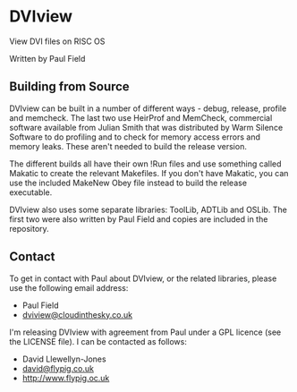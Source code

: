 # DVIview

View DVI files on RISC OS

Written by Paul Field

## Building from Source

DVIview can be built in a number of different ways - debug, release, profile and memcheck. The last two use HeirProf and MemCheck, commercial software available from Julian Smith that was distributed by Warm Silence Software to do profiling and to check for memory access errors and memory leaks. These aren't needed to build the release version.

The different builds all have their own !Run files and use something called Makatic to create the relevant Makefiles. If you don't have Makatic, you can use the included MakeNew Obey file instead to build the release executable.

DVIview also uses some separate libraries: ToolLib, ADTLib and OSLib. The first two were also written by Paul Field and copies are included in the repository.

## Contact

To get in contact with Paul about DVIview, or the related libraries, please use the following email address:

- Paul Field
- dviview@cloudinthesky.co.uk

I'm releasing DVIview with agreement from Paul under a GPL licence (see the LICENSE file). I can be contacted as follows:

- David Llewellyn-Jones
- david@flypig.co.uk
- http://www.flypig.oc.uk

